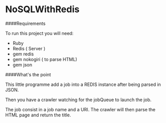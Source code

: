 # NoSQLWithRedis

####Requirements

To run this project you will need: 


* Ruby
* Redis ( Server )
* gem redis
* gem nokogiri ( to parse HTML)
* gem json


####What's the point


This little programme add a job into a REDIS instance after being parsed in JSON. 

Then you have a crawler watching for the jobQueue to launch the job. 

The job consist in a job name and a URI. The crawler will then parse the HTML page and return the title. 





